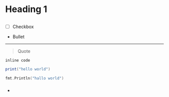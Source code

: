 # Heading 1
##
- [ ] Checkbox
- Bullet
***
> Quote

`inline code`

```lua
print("hello world")
```
```go
fmt.Println("hallo world")
```
###
*
